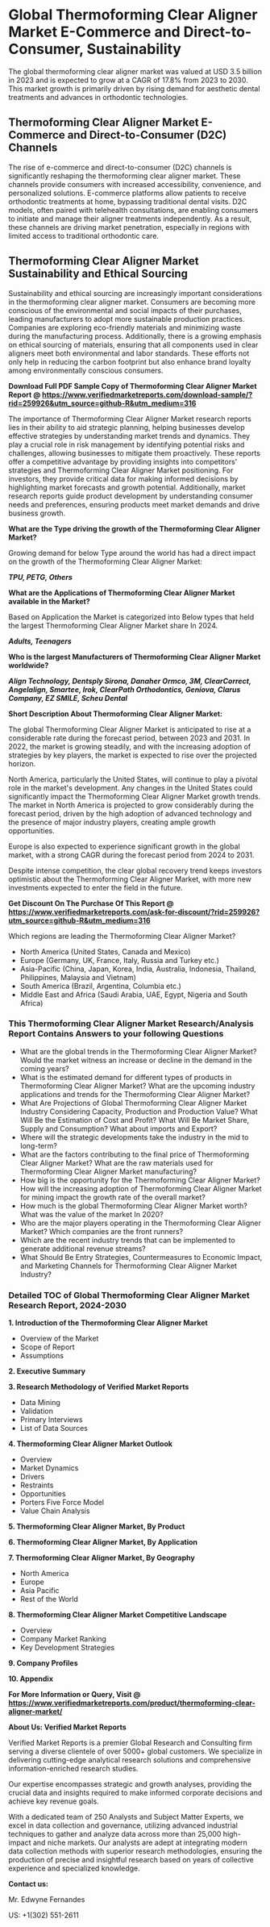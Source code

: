 <h1>Global Thermoforming Clear Aligner Market E-Commerce and Direct-to-Consumer, Sustainability</h1><p class=""><p>The global thermoforming clear aligner market was valued at USD 3.5 billion in 2023 and is expected to grow at a CAGR of 17.8% from 2023 to 2030. This market growth is primarily driven by rising demand for aesthetic dental treatments and advances in orthodontic technologies.</p><h2>Thermoforming Clear Aligner Market E-Commerce and Direct-to-Consumer (D2C) Channels</h2><p>The rise of e-commerce and direct-to-consumer (D2C) channels is significantly reshaping the thermoforming clear aligner market. These channels provide consumers with increased accessibility, convenience, and personalized solutions. E-commerce platforms allow patients to receive orthodontic treatments at home, bypassing traditional dental visits. D2C models, often paired with telehealth consultations, are enabling consumers to initiate and manage their aligner treatments independently. As a result, these channels are driving market penetration, especially in regions with limited access to traditional orthodontic care.</p><h2>Thermoforming Clear Aligner Market Sustainability and Ethical Sourcing</h2><p>Sustainability and ethical sourcing are increasingly important considerations in the thermoforming clear aligner market. Consumers are becoming more conscious of the environmental and social impacts of their purchases, leading manufacturers to adopt more sustainable production practices. Companies are exploring eco-friendly materials and minimizing waste during the manufacturing process. Additionally, there is a growing emphasis on ethical sourcing of materials, ensuring that all components used in clear aligners meet both environmental and labor standards. These efforts not only help in reducing the carbon footprint but also enhance brand loyalty among environmentally conscious consumers.</p></p><p class=""><strong>Download Full PDF Sample Copy of Thermoforming Clear Aligner Market Report @ <a href="https://www.verifiedmarketreports.com/download-sample/?rid=259926&utm_source=github-R&utm_medium=316" target="_blank">https://www.verifiedmarketreports.com/download-sample/?rid=259926&utm_source=github-R&utm_medium=316</a></strong></p><p>The importance of&nbsp;Thermoforming Clear Aligner Market research reports lies in their ability to aid strategic planning, helping businesses develop effective strategies by understanding market trends and dynamics. They play a crucial role in risk management by identifying potential risks and challenges, allowing businesses to mitigate them proactively. These reports offer a competitive advantage by providing insights into competitors' strategies and Thermoforming Clear Aligner Market positioning. For investors, they provide critical data for making informed decisions by highlighting market forecasts and growth potential. Additionally, market research reports guide product development by understanding consumer needs and preferences, ensuring products meet market demands and drive business growth.</p><p><strong>What are the&nbsp;Type driving the growth of the Thermoforming Clear Aligner Market?</strong></p><p id="" class="">Growing demand for below Type around the world has had a direct impact on the growth of the Thermoforming Clear Aligner Market:</p><p class=""><em><strong>TPU, PETG, Others</strong></em></p><p class=""><strong>What are the&nbsp;Applications&nbsp;of Thermoforming Clear Aligner Market available in the Market?</strong></p><p id="" class="">Based on Application the Market is categorized into Below types that held the largest Thermoforming Clear Aligner Market share In 2024.</p><p class=""><em><strong>Adults, Teenagers</strong></em></p><p class=""><strong>Who is the largest Manufacturers of Thermoforming Clear Aligner Market worldwide?</strong></p><p><em><strong>Align Technology, Dentsply Sirona, Danaher Ormco, 3M, ClearCorrect, Angelalign, Smartee, Irok, ClearPath Orthodontics, Geniova, Clarus Company, EZ SMILE, Scheu Dental</strong></em></p><p id="" class=""><strong>Short Description About Thermoforming Clear Aligner Market:</strong></p><p>The global Thermoforming Clear Aligner Market is anticipated to rise at a considerable rate during the forecast period, between 2023 and 2031. In 2022, the market is growing steadily, and with the increasing adoption of strategies by key players, the market is expected to rise over the projected horizon.</p><p>North America, particularly the United States, will continue to play a pivotal role in the market's development. Any changes in the United States could significantly impact the Thermoforming Clear Aligner Market growth trends. The market in North America is projected to grow considerably during the forecast period, driven by the high adoption of advanced technology and the presence of major industry players, creating ample growth opportunities.</p><p>Europe is also expected to experience significant growth in the global market, with a strong CAGR during the forecast period from 2024 to 2031.</p><p>Despite intense competition, the clear global recovery trend keeps investors optimistic about the Thermoforming Clear Aligner Market, with more new investments expected to enter the field in the future.</p><p id="" class=""><strong>Get Discount On The Purchase Of This Report @ <a href="https://www.verifiedmarketreports.com/ask-for-discount/?rid=259926?utm_source=github-R&utm_medium=316" target="_blank">https://www.verifiedmarketreports.com/ask-for-discount/?rid=259926?utm_source=github-R&utm_medium=316</a></strong></p><p class="">Which regions are leading the Thermoforming Clear Aligner Market?</p><ul><li>North America (United States, Canada and Mexico)</li><li>Europe (Germany, UK, France, Italy, Russia and Turkey etc.)</li><li>Asia-Pacific (China, Japan, Korea, India, Australia, Indonesia, Thailand, Philippines, Malaysia and Vietnam)</li><li>South America (Brazil, Argentina, Columbia etc.)</li><li>Middle East and Africa (Saudi Arabia, UAE, Egypt, Nigeria and South Africa)</li></ul><h3 id="" class="">This Thermoforming Clear Aligner Market Research/Analysis Report Contains Answers to your following Questions</h3><ul><li>What are the global trends in the Thermoforming Clear Aligner Market? Would the market witness an increase or decline in the demand in the coming years?</li><li>What is the estimated demand for different types of products in Thermoforming Clear Aligner Market? What are the upcoming industry applications and trends for the Thermoforming Clear Aligner Market?</li><li>What Are Projections of Global Thermoforming Clear Aligner Market Industry Considering Capacity, Production and Production Value? What Will Be the Estimation of Cost and Profit? What Will Be Market Share, Supply and Consumption? What about imports and Export?</li><li>Where will the strategic developments take the industry in the mid to long-term?</li><li>What are the factors contributing to the final price of Thermoforming Clear Aligner Market? What are the raw materials used for Thermoforming Clear Aligner Market manufacturing?</li><li>How big is the opportunity for the Thermoforming Clear Aligner Market? How will the increasing adoption of Thermoforming Clear Aligner Market for mining impact the growth rate of the overall market?</li><li>How much is the global Thermoforming Clear Aligner Market worth? What was the value of the market In 2020?</li><li>Who are the major players operating in the Thermoforming Clear Aligner Market? Which companies are the front runners?</li><li>Which are the recent industry trends that can be implemented to generate additional revenue streams?</li><li>What Should Be Entry Strategies, Countermeasures to Economic Impact, and Marketing Channels for Thermoforming Clear Aligner Market Industry?</li></ul><h3 id="" class="">Detailed TOC of Global Thermoforming Clear Aligner Market Research Report, 2024-2030</h3><p id="" class=""><strong>1. Introduction of the Thermoforming Clear Aligner Market</strong></p><ul><li>Overview of the Market</li><li>Scope of Report</li><li>Assumptions</li></ul><p id="" class=""><strong>2. Executive Summary</strong></p><p id="" class=""><strong>3. Research Methodology of Verified Market Reports</strong></p><ul><li>Data Mining</li><li>Validation</li><li>Primary Interviews</li><li>List of Data Sources</li></ul><p id="" class=""><strong>4. Thermoforming Clear Aligner Market Outlook</strong></p><ul><li>Overview</li><li>Market Dynamics</li><li>Drivers</li><li>Restraints</li><li>Opportunities</li><li>Porters Five Force Model</li><li>Value Chain Analysis</li></ul><p id="" class=""><strong>5. Thermoforming Clear Aligner Market, By Product</strong></p><p id="" class=""><strong>6. Thermoforming Clear Aligner Market, By Application</strong></p><p id="" class=""><strong>7. Thermoforming Clear Aligner Market, By Geography</strong></p><ul><li>North America</li><li>Europe</li><li>Asia Pacific</li><li>Rest of the World</li></ul><p id="" class=""><strong>8. Thermoforming Clear Aligner Market Competitive Landscape</strong></p><ul><li>Overview</li><li>Company Market Ranking</li><li>Key Development Strategies</li></ul><p id="" class=""><strong>9. Company Profiles</strong></p><p id="" class=""><strong>10. Appendix</strong></p><p id="" class=""><strong>For More Information or Query, Visit @ <a href="https://www.verifiedmarketreports.com/product/thermoforming-clear-aligner-market/" target="_blank">https://www.verifiedmarketreports.com/product/thermoforming-clear-aligner-market/</a></strong></p><p id="" class=""><strong>About Us: Verified Market Reports</strong></p><p id="" class="">Verified Market Reports is a premier Global Research and Consulting firm serving a diverse clientele of over 5000+ global customers. We specialize in delivering cutting-edge analytical research solutions and comprehensive information-enriched research studies.</p><p id="" class="">Our expertise encompasses strategic and growth analyses, providing the crucial data and insights required to make informed corporate decisions and achieve key revenue goals.</p><p id="" class="">With a dedicated team of 250 Analysts and Subject Matter Experts, we excel in data collection and governance, utilizing advanced industrial techniques to gather and analyze data across more than 25,000 high-impact and niche markets. Our analysts are adept at integrating modern data collection methods with superior research methodologies, ensuring the production of precise and insightful research based on years of collective experience and specialized knowledge.</p><p id="" class=""><strong>Contact us:</strong></p><p id="" class="">Mr. Edwyne Fernandes</p><p id="" class="">US: +1(302) 551-2611</p>